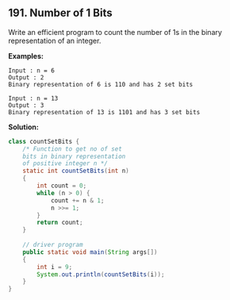 ## 191. Number of 1 Bits

Write an efficient program to count the number of 1s in the binary representation of an integer.

**Examples:** 

```
Input : n = 6
Output : 2
Binary representation of 6 is 110 and has 2 set bits
```

```
Input : n = 13
Output : 3
Binary representation of 13 is 1101 and has 3 set bits
```

**Solution:**

```java
class countSetBits {
    /* Function to get no of set
    bits in binary representation
    of positive integer n */
    static int countSetBits(int n)
    {
        int count = 0;
        while (n > 0) {
            count += n & 1;
            n >>= 1;
        }
        return count;
    }
 
    // driver program
    public static void main(String args[])
    {
        int i = 9;
        System.out.println(countSetBits(i));
    }
}
```